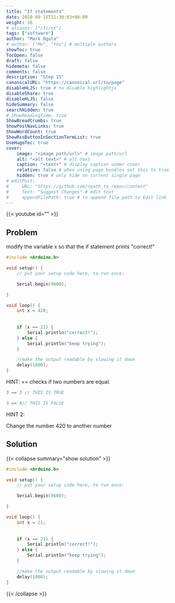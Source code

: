 ```yaml
---
title: "If statements"
date: 2020-09-15T11:30:03+00:00
weight: 16
# aliases: ["/first"]
tags: ["software"]
author: "Mark Ogata"
# author: ["Me", "You"] # multiple authors
showToc: true
TocOpen: false
draft: false
hidemeta: false
comments: false
description: "Step 15"
canonicalURL: "https://canonical.url/to/page"
disableHLJS: true # to disable highlightjs
disableShare: true
disableHLJS: false
hideSummary: false
searchHidden: true
# ShowReadingTime: true
ShowBreadCrumbs: true
ShowPostNavLinks: true
ShowWordCount: true
ShowRssButtonInSectionTermList: true
UseHugoToc: true
cover:
    image: "<image path/url>" # image path/url
    alt: "<alt text>" # alt text
    caption: "<text>" # display caption under cover
    relative: false # when using page bundles set this to true
    hidden: true # only hide on current single page
# editPost:
#     URL: "https://github.com/<path_to_repo>/content"
#     Text: "Suggest Changes" # edit text
#     appendFilePath: true # to append file path to Edit link
---
```


{{< youtube id="" >}}

## Problem

modify the variable x so that the if statement prints "correct!"

```C++
#include <Arduino.h>

void setup() {
    // put your setup code here, to run once:

    Serial.begin(9600);

}   

void loop() {
    int x = 420;
    
    
    if (x == 21) {
        Serial.println("correct!");
    } else {
        Serial.println("keep trying");
    }

    //make the output readable by slowing it down
    delay(1000);
}

```

HINT: == checks if two numbers are equal.
```C++
3 == 3 // THIS IS TRUE
```
```C++
3 == 4// THIS IS FALSE
```

HINT 2:

Change the number 420 to another number


## Solution

{{< collapse summary="show solution" >}}
```C++
#include <Arduino.h>

void setup() {
    // put your setup code here, to run once:

    Serial.begin(9600);

}   

void loop() {
    int x = 21;
    
    
    if (x == 21) {
        Serial.println("correct!");
    } else {
        Serial.println("keep trying");
    }

    //make the output readable by slowing it down
    delay(1000);
}

```

{{< /collapse >}}

